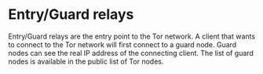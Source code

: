 # Entry/Guard relays

Entry/Guard relays are the entry point to the Tor network. A client that wants to connect to the Tor network will first connect to a guard node. Guard nodes can see the real IP address of the connecting client. The list of guard nodes is available in the public list of Tor nodes. 

